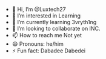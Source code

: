 - 👋 Hi, I’m @Luxtech27
- 👀 I’m interested in Learning
- 🌱 I’m currently learning 3vryth1ng
- 💞️ I’m looking to collaborate on INC.
- 📫 How to reach me Not yet
- 😄 Pronouns: he/him
- ⚡ Fun fact: Dabadee Dabedei

<!---
Luxtech27/Luxtech27 is a ✨ special ✨ repository because its `README.md` (this file) appears on your GitHub profile.
You can click the Preview link to take a look at your changes.
--->
